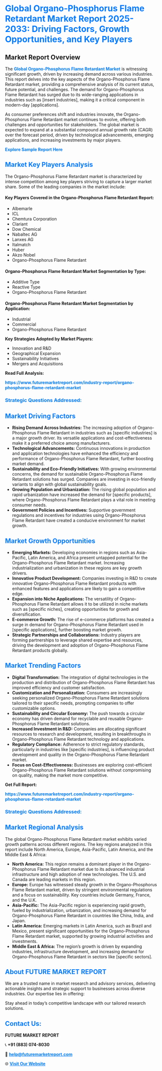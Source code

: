 <h1 style="color: #007BFF;">Global Organo-Phosphorus Flame Retardant Market Report 2025-2033: Driving Factors, Growth Opportunities, and Key Players</h1>

<section id="overview">
<h2>Market Report Overview</h2>
<p>The <a href="https://www.futuremarketreport.com/industry-report/organo-phosphorus-flame-retardant-market" style="color: #007BFF; text-decoration: none;"><strong>Global Organo-Phosphorus Flame Retardant Market</strong></a> is witnessing significant growth, driven by increasing demand across various industries. This report delves into the key aspects of the Organo-Phosphorus Flame Retardant market, providing a comprehensive analysis of its current status, future potential, and challenges. The demand for Organo-Phosphorus Flame Retardant has surged due to its wide-ranging applications in industries such as [insert industries], making it a critical component in modern-day [applications].</p>
<p>As consumer preferences shift and industries innovate, the Organo-Phosphorus Flame Retardant market continues to evolve, offering both challenges and opportunities for stakeholders. The global market is expected to expand at a substantial compound annual growth rate (CAGR) over the forecast period, driven by technological advancements, emerging applications, and increasing investments by major players.</p>
</section>

<section id="overview">
<p><a href="https://www.futuremarketreport.com/request-sample/reportId=100896" style="color: #007BFF; text-decoration: none;"><strong>Explore Sample Report Here</strong></a></p>
</section>

<section id="key-players">
<h2 style="color: #007BFF;">Market Key Players Analysis</h2>
<p>The Organo-Phosphorus Flame Retardant market is characterized by intense competition among key players striving to capture a larger market share. Some of the leading companies in the market include:</p>
<h4>Key Players Covered in the Organo-Phosphorus Flame Retardant Report:</h4>
<ul><li>Albemarle</li><li>ICL</li><li>Chemtura Corporation</li><li>Clariant</li><li>Dow Chemical</li><li>Nabaltec AG</li><li>Lanxes AG</li><li>Italmatch</li><li>Huber</li><li>Akzo Nobel</li><li>Organo-Phosphorus Flame Retardant</li></ul>
<h4>Organo-Phosphorus Flame Retardant Market Segmentation by Type:</h4>
<ul><li>Additive Type</li><li>Reactive Type</li><li>Organo-Phosphorus Flame Retardant</li></ul>

<h4>Organo-Phosphorus Flame Retardant Market Segmentation by Application:</h4>
<ul><li>Industrial</li><li>Commercial</li><li>Organo-Phosphorus Flame Retardant</li></ul>
<p><strong>Key Strategies Adopted by Market Players:</strong></p>
<ul>
<li>Innovation and R&D</li>
<li>Geographical Expansion</li>
<li>Sustainability Initiatives</li>
<li>Mergers and Acquisitions</li>
</ul>
</section>

<section>
<p><strong>Read Full Analysis: </strong></p><a href="https://www.futuremarketreport.com/industry-report/organo-phosphorus-flame-retardant-market" style="color: #007BFF; text-decoration: none;"><strong>https://www.futuremarketreport.com/industry-report/organo-phosphorus-flame-retardant-market</strong></a>
<h3 style="color: #007BFF;">Strategic Questions Addressed:</h3>
</section>

<section id="driving-factors">
<h2 style="color: #007BFF;">Market Driving Factors</h2>
<ul>
<li><strong>Rising Demand Across Industries:</strong> The increasing adoption of Organo-Phosphorus Flame Retardant in industries such as [specific industries] is a major growth driver. Its versatile applications and cost-effectiveness make it a preferred choice among manufacturers.</li>
<li><strong>Technological Advancements:</strong> Continuous innovations in production and application technologies have enhanced the efficiency and performance of Organo-Phosphorus Flame Retardant, further boosting market demand.</li>
<li><strong>Sustainability and Eco-Friendly Initiatives:</strong> With growing environmental concerns, the demand for sustainable Organo-Phosphorus Flame Retardant solutions has surged. Companies are investing in eco-friendly variants to align with global sustainability goals.</li>
<li><strong>Growing Population and Urbanization:</strong> The rising global population and rapid urbanization have increased the demand for [specific products], where Organo-Phosphorus Flame Retardant plays a vital role in meeting consumer needs.</li>
<li><strong>Government Policies and Incentives:</strong> Supportive government regulations and incentives for industries using Organo-Phosphorus Flame Retardant have created a conducive environment for market growth.</li>
</ul>
</section>

<section id="growth-opportunities">
<h2 style="color: #007BFF;">Market Growth Opportunities</h2>
<ul>
<li><strong>Emerging Markets:</strong> Developing economies in regions such as Asia-Pacific, Latin America, and Africa present untapped potential for the Organo-Phosphorus Flame Retardant market. Increasing industrialization and urbanization in these regions are key growth drivers.</li>
<li><strong>Innovative Product Development:</strong> Companies investing in R&D to create innovative Organo-Phosphorus Flame Retardant products with enhanced features and applications are likely to gain a competitive edge.</li>
<li><strong>Expansion into Niche Applications:</strong> The versatility of Organo-Phosphorus Flame Retardant allows it to be utilized in niche markets such as [specific niches], creating opportunities for growth and diversification.</li>
<li><strong>E-commerce Growth:</strong> The rise of e-commerce platforms has created a surge in demand for Organo-Phosphorus Flame Retardant used in [specific applications], further boosting market growth.</li>
<li><strong>Strategic Partnerships and Collaborations:</strong> Industry players are forming partnerships to leverage shared expertise and resources, driving the development and adoption of Organo-Phosphorus Flame Retardant products globally.</li>
</ul>
</section>

<section id="trending-factors">
<h2 style="color: #007BFF;">Market Trending Factors</h2>
<ul>
<li><strong>Digital Transformation:</strong> The integration of digital technologies in the production and distribution of Organo-Phosphorus Flame Retardant has improved efficiency and customer satisfaction.</li>
<li><strong>Customization and Personalization:</strong> Consumers are increasingly seeking personalized Organo-Phosphorus Flame Retardant solutions tailored to their specific needs, prompting companies to offer customizable options.</li>
<li><strong>Sustainability and Circular Economy:</strong> The push towards a circular economy has driven demand for recyclable and reusable Organo-Phosphorus Flame Retardant solutions.</li>
<li><strong>Increased Investment in R&D:</strong> Companies are allocating significant resources to research and development, resulting in breakthroughs in Organo-Phosphorus Flame Retardant technology and applications.</li>
<li><strong>Regulatory Compliance:</strong> Adherence to strict regulatory standards, particularly in industries like [specific industries], is influencing product development and quality in the Organo-Phosphorus Flame Retardant market.</li>
<li><strong>Focus on Cost-Effectiveness:</strong> Businesses are exploring cost-efficient Organo-Phosphorus Flame Retardant solutions without compromising on quality, making the market more competitive.</li>
</ul>
</section>

<section>
<p><strong>Get Full Report: </strong></p><a href="https://www.futuremarketreport.com/industry-report/organo-phosphorus-flame-retardant-market" style="color: #007BFF; text-decoration: none;"><strong>https://www.futuremarketreport.com/industry-report/organo-phosphorus-flame-retardant-market</strong></a>
<h3 style="color: #007BFF;">Strategic Questions Addressed:</h3>
</section>


<section id="regional-analysis">
<h2 style="color: #007BFF;">Market Regional Analysis</h2>
<p>The global Organo-Phosphorus Flame Retardant market exhibits varied growth patterns across different regions. The key regions analyzed in this report include North America, Europe, Asia-Pacific, Latin America, and the Middle East & Africa:</p>
<ul>
<li><strong>North America:</strong> This region remains a dominant player in the Organo-Phosphorus Flame Retardant market due to its advanced industrial infrastructure and high adoption of new technologies. The U.S. and Canada are leading markets in this region.</li>
<li><strong>Europe:</strong> Europe has witnessed steady growth in the Organo-Phosphorus Flame Retardant market, driven by stringent environmental regulations and a focus on sustainability. Key countries include Germany, France, and the U.K.</li>
<li><strong>Asia-Pacific:</strong> The Asia-Pacific region is experiencing rapid growth, fueled by industrialization, urbanization, and increasing demand for Organo-Phosphorus Flame Retardant in countries like China, India, and Japan.</li>
<li><strong>Latin America:</strong> Emerging markets in Latin America, such as Brazil and Mexico, present significant opportunities for the Organo-Phosphorus Flame Retardant market, supported by growing industrial activities and investments.</li>
<li><strong>Middle East & Africa:</strong> The region’s growth is driven by expanding industries, infrastructure development, and increasing demand for Organo-Phosphorus Flame Retardant in sectors like [specific sectors].</li>
</ul>
</section>

<footer>
<h2 style="color: #007BFF;">About FUTURE MARKET REPORT</h2>
<p>We are a trusted name in market research and advisory services, delivering actionable insights and strategic support to businesses across diverse industries. Our expertise lies in offering:</p>

<p>Stay ahead in today’s competitive landscape with our tailored research solutions.</p>

<h2 style="color: #007BFF;">Contact Us:</h2>
<p><strong>FUTURE MARKET REPORT</strong></p>
<p>📞 <strong>+91 (883) 074-8030</strong></p>
<p>📧 <strong><a href="mailto:help@futuremarketreport.com" style="color: #007BFF;">help@futuremarketreport.com</a></strong></p>
<p>🌐 <strong><a href="https://www.futuremarketreport.com/" style="color: #007BFF;">Visit Our Website</a></strong></p>
</footer>